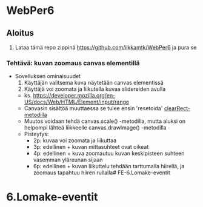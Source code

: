 # WebPer6

## Aloitus
1. Lataa tämä repo zippinä https://github.com/ilkkamtk/WebPer6 ja pura se

### Tehtävä: kuvan zoomaus canvas elementillä
* Sovelluksen ominaisuudet
  1. Käyttäjän valitsema kuva näytetään canvas elementissä
  2. Käyttäjä voi zoomata ja liikutella kuvaa slidereiden avulla
    * ks. https://developer.mozilla.org/en-US/docs/Web/HTML/Element/input/range
    * Canvasin sisältöä muuttaessa se tulee ensin 'resetoida' [clearRect-metodilla](https://www.w3schools.com/tags/canvas_clearrect.asp)
    * Muutos voidaan tehdä canvas.scale() -metodilla, mutta aluksi on helpompi lähteä liikkeelle canvas.drawImage() -metodilla
    * Pisteytys:
      * 2p: kuvaa voi zoomata ja liikuttaa 
      * 3p: edellinen + kuvan mittasuhteet ovat oikeat
      * 4p: edellinen + kuva zoomautuu kuvan keskipisteen suhteen vasemman yläreunan sijaan
      * 6p: edellinen + kuvan liikuttelu tehdään tarttumalla hiirellä, ja zoomaus tapahtuu hiiren rullalla# FE-6.Lomake-eventit
# 6.Lomake-eventit
